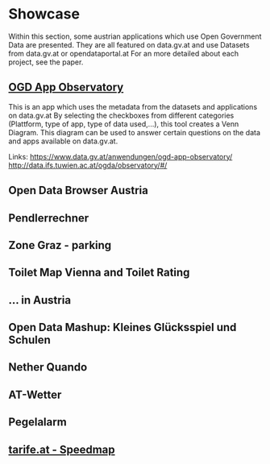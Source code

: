 # Showcase

Within this section, some austrian applications which use Open Government Data are presented. 
They are all featured on data.gv.at and use Datasets from data.gv.at or opendataportal.at
For an more detailed about each project, see the paper. 

## [OGD App Observatory](https://www.data.gv.at/anwendungen/ogd-app-observatory/) 
This is an app which uses the metadata from the datasets and applications on data.gv.at 
By selecting the checkboxes from different categories (Plattform, type of app, type of data used,...),
this tool creates a Venn Diagram. This diagram can be used to answer certain questions on the data and apps available on data.gv.at.

Links: <https://www.data.gv.at/anwendungen/ogd-app-observatory/> <http://data.ifs.tuwien.ac.at/ogda/observatory/#/>

## Open Data Browser Austria

## Pendlerrechner

## Zone Graz - parking

## Toilet Map Vienna and Toilet Rating

## ... in Austria

## Open Data Mashup: Kleines Glücksspiel und Schulen

## Nether Quando

## AT-Wetter

## Pegelalarm

## [tarife.at - Speedmap](https://www.data.gv.at/anwendungen/tarife-at-speedmap/)

##